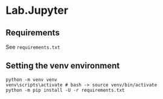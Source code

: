 # Lab.Jupyter

## Requirements

See `requirements.txt`

## Setting the venv environment

``` shell
python -m venv venv
venv\scripts\activate # bash -> source venv/bin/activate
python -m pip install -U -r requirements.txt
```
